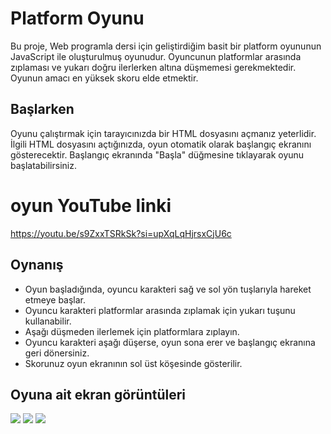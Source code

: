 # Platform Oyunu

Bu proje, Web programla dersi için geliştirdiğim basit bir platform oyununun JavaScript ile oluşturulmuş oyunudur. Oyuncunun platformlar arasında zıplaması ve yukarı doğru ilerlerken altına düşmemesi gerekmektedir. Oyunun amacı en yüksek skoru elde etmektir.

## Başlarken

Oyunu çalıştırmak için tarayıcınızda bir HTML dosyasını açmanız yeterlidir. İlgili HTML dosyasını açtığınızda, oyun otomatik olarak başlangıç ekranını gösterecektir. Başlangıç ekranında "Başla" düğmesine tıklayarak oyunu başlatabilirsiniz.

 # oyun YouTube linki

 https://youtu.be/s9ZxxTSRkSk?si=upXqLqHjrsxCjU6c

## Oynanış

- Oyun başladığında, oyuncu karakteri sağ ve sol yön tuşlarıyla hareket etmeye başlar.
- Oyuncu karakteri platformlar arasında zıplamak için yukarı tuşunu kullanabilir.
- Aşağı düşmeden ilerlemek için platformlara zıplayın.
- Oyuncu karakteri aşağı düşerse, oyun sona erer ve başlangıç ekranına geri dönersiniz.
- Skorunuz oyun ekranının sol üst köşesinde gösterilir.

## Oyuna ait ekran görüntüleri 

![](https://github.com/musrates/platformoyunu/assets/120391517/f8716fe9-347a-47fc-ab58-86c320a70b34)
![](https://github.com/musrates/platformoyunu/assets/120391517/83df6cbe-1f47-44d1-b1c1-c7b735402ae4)
![](https://github.com/musrates/platformoyunu/assets/120391517/e9ffa5d2-f817-47b1-a923-beb18f5b9db2)

